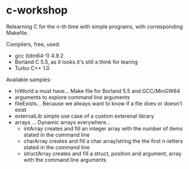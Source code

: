 # c-workshop

Relearning C for the n-th time with simple programs, with corresponding Makefile.

Compilers, free, used:

* gcc (tdm64-1) 4.9.2
* Borland C 5.5, as it looks it's still a think for learing
* Turbo C++ 1.0

Available samples:

* hiWorld a must have... Make file for Borland 5.5 and GCC/MinGW64
* arguments to explore command line arguments
* fileExists... Because we always want to know if a file does or doesn't exist
* externalLib simple use case of a custom exterenal library
* arrays ... Dynamic arrays everywhere...
   + intArray creates and fill an integer array with the number of items stated in the command line
   + charArray creates and fill a char array/string the the first n-letters stated in the command line
   + structArray creates and fill a struct, position and argument, array with the command line arguments

